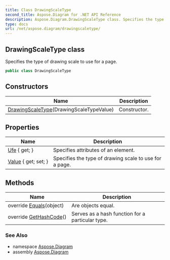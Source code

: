 ```yaml
---
title: Class DrawingScaleType
second_title: Aspose.Diagram for .NET API Reference
description: Aspose.Diagram.DrawingScaleType class. Specifies the type of drawing scale to use for a page
type: docs
url: /net/aspose.diagram/drawingscaletype/
---
```

## DrawingScaleType class

Specifies the type of drawing scale to use for a page.

```csharp
public class DrawingScaleType
```

## Constructors

| Name | Description |
| --- | --- |
| [DrawingScaleType](drawingscaletype/)(DrawingScaleTypeValue) | Constructor. |

## Properties

| Name | Description |
| --- | --- |
| [Ufe](../../aspose.diagram/drawingscaletype/ufe/) { get; } | Specifies attributes of an element. |
| [Value](../../aspose.diagram/drawingscaletype/value/) { get; set; } | Specifies the type of drawing scale to use for a page. |

## Methods

| Name | Description |
| --- | --- |
| override [Equals](../../aspose.diagram/drawingscaletype/equals/)(object) | Are objects equal. |
| override [GetHashCode](../../aspose.diagram/drawingscaletype/gethashcode/)() | Serves as a hash function for a particular type. |

### See Also

* namespace [Aspose.Diagram](../../aspose.diagram/)
* assembly [Aspose.Diagram](../../)


